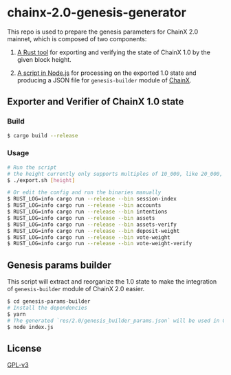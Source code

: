 # chainx-2.0-genesis-generator

This repo is used to prepare the genesis parameters for ChainX 2.0 mainnet, which is composed of two components:

1. [A Rust tool](Cargo.toml) for exporting and verifying the state of ChainX 1.0 by the given block height.

2. [A script in Node.js](genesis-params-builder) for processing on the exported 1.0 state and producing a JSON file for `genesis-builder` module of [ChainX](https://github.com/chainx-org/ChainX).

## Exporter and Verifier of ChainX 1.0 state

### Build

```bash
$ cargo build --release
```

### Usage

```bash
# Run the script
# the height currently only supports multiples of 10_000, like 20_000, 2_000_000
$ ./export.sh [height]

# Or edit the config and run the binaries manually
$ RUST_LOG=info cargo run --release --bin session-index
$ RUST_LOG=info cargo run --release --bin accounts
$ RUST_LOG=info cargo run --release --bin intentions
$ RUST_LOG=info cargo run --release --bin assets
$ RUST_LOG=info cargo run --release --bin assets-verify
$ RUST_LOG=info cargo run --release --bin deposit-weight
$ RUST_LOG=info cargo run --release --bin vote-weight
$ RUST_LOG=info cargo run --release --bin vote-weight-verify
```

## Genesis params builder

This script will extract and reorganize the 1.0 state to make the integration of `genesis-builder` module of ChainX 2.0 easier.

```bash
$ cd genesis-params-builder
# Install the dependencies
$ yarn
# The generated `res/2.0/genesis_builder_params.json` will be used in ChainX 2.0 genesis initialization.
$ node index.js
```

## License

[GPL-v3](LICENSE)
